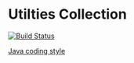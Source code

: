 # Utilties Collection

[![Build Status](https://travis-ci.org/SoyaDokio/utillib-java.svg?branch=master)](https://travis-ci.org/SoyaDokio/utillib-java)

[Java coding style](https://github.com/SoyaDokio/Resources/blob/master/doc/coding_style.md)
